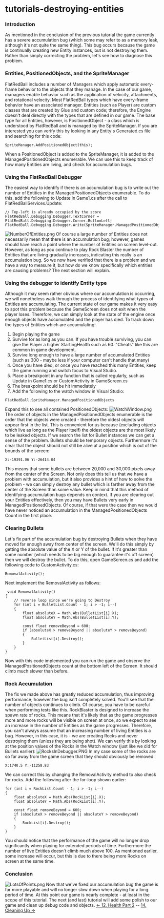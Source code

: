 # tutorials-destroying-entities

### Introduction

As mentioned in the conclusion of the previous tutorial the game currently has a severe accumulation bug (which some may refer to as a memory leak, although it's not quite the same thing). This bug occurs because the game is continually creating new Entity instances, but is not destroying them. Rather than simply correcting the problem, let's see how to diagnose this problem.

### Entities, PositionedObjects, and the SpriteManager

FlatRedBall includes a number of Managers which apply automatic every-frame behavior to the objects that they manage. In the case of our game, managers enable behavior such as the application of velocity, attachments, and rotational velocity. Most FlatRedBall types which have every-frame behavior have an associated manager. Entities (such as Player) are custom classes that are created by Glue and custom code; therefore, the Engine doesn't deal directly with the types that are defined in our game. The base type for all Entities, however, is PositionedObject - a class which is understood by FlatRedBall and is managed by the SpriteManager. If you are interested you can verify this by looking in any Entity's Generated.cs file and searching for this code:

```
SpriteManager.AddPositionedObject(this);
```

When a PositionedObject is added to the SpriteManager, it is added to the ManagedPositionedObjects enumerable. We can use this to keep track of how many Entities are living, and check for accumulation bugs.

### Using the FlatRedBall Debugger

The easiest way to identify if there is an accumulation bug is to write out the number of Entities in the ManagedPositionedObjects enumerable. To do this, add the following to Update in Game1.cs after the call to FlatRedBallServices.Update:

```
// Top-left is already occupied by the score
FlatRedBall.Debugging.Debugger.TextCorner = FlatRedBall.Debugging.Debugger.Corner.BottomLeft;
FlatRedBall.Debugging.Debugger.Write(SpriteManager.ManagedPositionedObjects.Count);
```

![NumberOfEntities.png](../../../media/migrated\_media-NumberOfEntities.png) Of course a large number of Entities does not necessarily mean that there is an accumulation bug; however, games should have reach a point where the number of Entities on screen level-out. However, as long as you continue to play Rock Blaster the number of Entities that are living gradually increases, indicating this really is an accumulation bug. So we now have verified that there is a problem and we have a way to measure it, but how do we know specifically which entities are causing problems? The next section will explain.

### Using the debugger to identify Entity type

Although it may seem rather obvious where our accumulation is occurring, we will nonetheless walk through the process of identifying what types of Entities are accumulating. The current state of our game makes it very easy to spot this problem because the GameScreen does not exit when the player loses. Therefore, we can simply look at the state of the engine once enough objects have accumulated and the player has died. To track down the types of Entities which are accumulating:

1. Begin playing the game
2. Survive for as long as you can. If you have trouble surviving, you can give the Player a higher StartingHealth such as 60. "Cheats" like this are common in game development.
3. Survive long enough to have a large number of accumulated Entities (such as 300 - maybe less if your computer can't handle that many)
4. Once you have died, or once you have reached this many Entities, keep the game running and switch focus to Visual Studio.
5. Place a breakpoint in any function that is called regularly, such as Update in Game1.cs or CustomActivity in GameScreen.cs
6. The breakpoint should be hit immediately
7. Add the following to the watch window in Visual Studio:

&#x20;

```
FlatRedBall.SpriteManager.ManagedPositionedObjects
```

Expand this to see all contained PositionedObjects: ![WatchWindow.png](../../../media/migrated\_media-WatchWindow.png) The order of objects in the ManagedPositionedObjects enumerable is the order that the objects were created - therefore the oldest objects will appear first in the list. This is convenient for us because (excluding objects which live as long as the Player itself) the oldest objects are the most likely to be leaked objects. If we search the list for Bullet instances we can get a sense of the problem. Bullets should be temporary objects. Furthermore it's clear that the object should not still be alive at a position which is out of the bounds of the screen:

```
X:-19391.06 Y:-26414.04
```

This means that some bullets are between 20,000 and 30,000 pixels away from the center of the Screen. Not only does this tell us that we have a problem with accumulation, but it also provides a hint of how to solve the problem - we can simply destroy any bullet which is farther away from the center of the Screen than some value. Keep in mind that this method of identifying accumulation bugs depends on context. If you are clearing out your Entities effectively, then you may have Bullets very early in ManagedPositionedObjects. Of course, if that were the case then we would have never noticed an accumulation in the ManagedPositionedObjects Count in the first place.

### Clearing Bullets

Let's fix part of the accumulation bug by destroying Bullets when they have moved far enough away from center of the screen. We'll do this simply by getting the absolute value of the X or Y of the bullet. If it's greater than some number (which needs to be big enough to guarantee it's off screen) then we will destroy the bullet. To do this, open GameScreen.cs and add the following code to CustomActivity.cs:

```
RemovalActivity();
```

Next implement the RemovalActivity as follows:

```
 void RemovalActivity()
{
    // reverse loop since we're going to Destroy
    for (int i = BulletList.Count - 1; i > -1; i--)
    {
        float absoluteX = Math.Abs(BulletList[i].X);
        float absoluteY = Math.Abs(BulletList[i].Y);

        const float removeBeyond = 600;
        if (absoluteX > removeBeyond || absoluteY > removeBeyond)
        {
            BulletList[i].Destroy();
        }
    }
}
```

Now with this code implemented you can run the game and observe the ManagedPositionedObjects count at the bottom left of the Screen. It should climb much slower than before.

### Rock Accumulation

The fix we made above has greatly reduced accumulation, thus improving performance; however the bug isn't completely solved. You'll see that the number of objects continues to climb. Of course, you have to be careful when performing tests like this. RockBlaster is designed to increase the spawn rate of rocks. This means that it's likely that as the game progresses more and more rocks will be visible on screen at once, so we expect to see an increase in the number of Entities as the game progresses. Therefore, you can't always assume that an increasing number of living Entities is a bug. However, in this case, it is - we are creating Rocks and never destroying them (unless they are being shot). We can verify this by looking at the position values of the Rocks in the Watch window (just like we did for Bullets earlier): ![RocksInDebugger.PNG](../../../media/migrated\_media-RocksInDebugger.PNG) In my case some of the rocks are so far away from the game screen that they should obviously be removed:

```
X:1740.5 Y:-11258.83
```

We can correct this by changing the RemovalActivity method to also check for rocks. Add the following after the for-loop shown earlier:

```
for (int i = RockList.Count - 1; i > -1; i--)
{
    float absoluteX = Math.Abs(RockList[i].X);
    float absoluteY = Math.Abs(RockList[i].Y);

    const float removeBeyond = 600;
    if (absoluteX > removeBeyond || absoluteY > removeBeyond)
    {
        RockList[i].Destroy();
    }
}
```

You should notice that the performance of the game will no longer drop significantly when playing for extended periods of time. Furthermore the number of live Entities doesn't climb much above 100. As mentioned earlier, some increase will occur, but this is due to there being more Rocks on screen at the same time.

### Conclusion

![LotsOfPoints.png](../../../media/migrated\_media-LotsOfPoints.png) Now that we've fixed our accumulation bug the game is far more playable and will no longer slow down when playing for a long period of time. At this point our game is nearly complete - at least in the scope of this tutorial. The next (and last) tutorial will add some polish to our game and clean up debug code and objects. [<- 12. Health Part 2](tutorials-health-part-2.md) -- [14. Cleaning Up ->](tutorials-cleaning-up.md)
